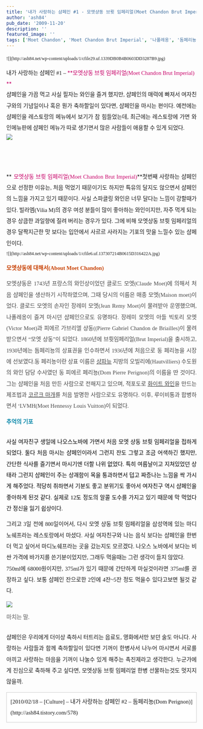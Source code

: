 ```yaml
---
title: '내가 사랑하는 샴페인 #1 - 모엣샹동 브륏 임페리얼(Moet Chandon Brut Imperial)'
author: 'ash84'
pub_date: '2009-11-20'
description: ''
featured_image: ''
tags: ['Moet Chandon', 'Moet Chandon Brut Imperial', '나폴레옹', '돔페리뇽', '루이비통', '모엣샹동', '모엣샹동 브륏 임페리얼', '샹파뉴']
---
```



<div style="TEXT-ALIGN: justify"></div><div style="text-align: justify; line-height: 2; "><span style="FONT-SIZE: 9pt"><span style="font-family: Dotum; ">![](http://ash84.net/wp-content/uploads/1/cfile29.uf.1339DB0B4B0603DD3287B9.jpg)

</span></span></div><div style="text-align: justify; line-height: 2; "><span style="FONT-SIZE: 9pt"><span style="font-family: Dotum; "><span style="font-size: 11pt; ">내가 사랑하는 샴페인 #1 – </span></span></span><font color="#c8056a">**<span style="FONT-SIZE: 9pt"><span style="font-family: Dotum; "><span style="font-size: 11pt; ">모엣샹동 브륏 임페리얼(Moet Chandon Brut Imperial)</span></span></span>  
**</font></div><div style="line-height: 2; "></div><div style="line-height: 2; "></div><div style="text-align: justify; line-height: 2; "><span style="FONT-SIZE: 9pt"><span style="font-family: Dotum; "><span style="font-size: 11pt; ">샴페인을 가끔 먹고 사실 필자는 와인을 즐겨 했지만, 샴페인의 매력에 빠져서 여자친구와의 기념일이나 혹은 뭔가 축하할일이 있다면, 샴페인을 마시는 편이다. 예전에는 샴페인을 레스토랑의 메뉴에서 보기가 참 힘들었는데, 최근에는 레스토랑에 가면 와인메뉴판에 샴페인 메뉴가 따로 생기면서 많은 사람들이 애용할 수 있게 되었다. </span></span></span></div><div style="text-align: justify; line-height: 2; "><span style="FONT-SIZE: 9pt"><span style="font-family: Dotum; ">![](http://ash84.net/wp-content/uploads/1/cfile23.uf.116CC9234B0615BA501D55.jpg)

</span></span>  
**<font color="#c8056a"><font size="+0">  
</font></font>**

</div><div style="text-align: justify; line-height: 2; ">**<font color="#c8056a"><font size="+0">  
<span style="FONT-SIZE: 9pt"><span style="font-size: 11pt; "><span style="font-family: Dotum; "><span style="font-family: Dotum; ">모엣샹동 브륏 임페리얼</span></span></span></span></font><span style="FONT-SIZE: 9pt"><span style="font-size: 11pt; "><span style="font-family: Dotum; "><span style="font-family: Dotum; ">(Moet Chandon Brut Imperial)</span></span></span></span></font>**<span style="FONT-SIZE: 9pt"><span style="font-size: 11pt; "><span style="font-family: Dotum; "><span style="font-family: Dotum; ">첫번째 사랑하는 샴페인으로 선정한 이유는, 처음 먹었기 때문이기도 하지만 특유의 달지도 않으면서 샴페인의 느낌을 가지고 있기 때문이다. 사실 스파클링 와인은 너무 달다는 느낌이 강할때가 있다. 빌라엠(Vilia M)의 경우 여성 분들이 많이 좋아하는 와인이지만, 자주 먹게 되는 경우 상큼한 과일향에 질려 버리는 경우가 있다. 그에 비해 모엣샹동 브륏 임페리얼의 경우 달짝지근한 맛 보다는 입안에서 사르르 사라지는 기포의 맛을 느낄수 있는 샴페인이다. </span></span></span></span>

</div><div style="text-align: justify; line-height: 2; "><span style="FONT-SIZE: 9pt"><span style="font-family: Dotum; ">![](http://ash84.net/wp-content/uploads/1/cfile6.uf.137307214B0615D316422A.jpg)

</span></span><font color="#c84205">**<span style="FONT-SIZE: 9pt"><span style="font-size: 11pt; "><span style="font-family: Dotum; ">모엣샹동에 대해서(About Moet Chandon)</span></span></span>**</font>

<font color="#474747"><span style="FONT-SIZE: 9pt"><span style="font-size: 11pt; "><span style="font-family: Dotum; ">모엣샹동은 1743년 프랑스의 와인상이었던 클로드 </span></span></span><font size="+0"><span style="FONT-SIZE: 9pt"><span style="font-size: 11pt; "><span style="font-family: Dotum; ">모엣(Claude Moet)에 의해서 처음 샴페인을 생산하기 시작하였으며, 그때 당시의 이름은 매종 모엣(Maison moet)이었다. 클로드 모엣의 손자인 장레미 모엣(Jean Remy Moet)이 물려받아 운영했으며, 나폴레옹이 즐겨 마시던 샴페인으로도 유명하다. 장레미 모엣의 아들 빅토리 모엣(Victor Moet)과 피에르 가브리엘 샹동((Pierre Gabriel Chandon de Briailles)이 물려 받으면서 “모엣 샹동”이 되었다. 1860년에 브륏임페리얼(Brut Imperial)을 출시하고, 1930년에는 돔페리뇽의 상표권을 인수하면서 1936년에 처음으로 동 페리뇽을 시장에 선보였다.동 페리뇽이란 상표 이름은 </span></span></span></font></font>[<font color="#474747"><span style="FONT-SIZE: 9pt"><span style="font-size: 11pt; "><span style="font-family: Dotum; ">샹파뉴</span></span></span></font>]()<font color="#474747"><span style="FONT-SIZE: 9pt"><span style="font-size: 11pt; "><span style="font-family: Dotum; "> 지방의 오빌리에(Hautvilliers) 수도원의 와인 담당 수사였던 동 피에르 페리뇽(Dom Pierre Perignon)의 이름을 딴 것이다. 그는 샴페인을 처음 만든 사람으로 전해지고 있으며, 적포도로 </span></span></span></font>[<font color="#474747"><span style="FONT-SIZE: 9pt"><span style="font-size: 11pt; "><span style="font-family: Dotum; ">화이트 와인</span></span></span></font>]()<font color="#474747"><span style="FONT-SIZE: 9pt"><span style="font-size: 11pt; "><span style="font-family: Dotum; ">을 만드는 제조법과 </span></span></span></font>[<font color="#474747"><span style="FONT-SIZE: 9pt"><span style="font-size: 11pt; "><span style="font-family: Dotum; ">코르크 마개</span></span></span></font>]()<font color="#000000"><font color="#474747"><span style="FONT-SIZE: 9pt"><span style="font-size: 11pt; "><span style="font-family: Dotum; ">를 처음 발명한 사람으로도 유명하다. 이후, 루이비통과 합병하면서 ‘LVMH(Moet Hennessy Louis Vuitton)이 되었다. </span></span></span></font></font>

**<font color="#0686a8"><span style="FONT-SIZE: 9pt"><span style="font-size: 11pt; "><span style="font-family: Dotum; ">추억의 기포</span></span></span>  
</font>**  
<font color="#000000"><span style="FONT-SIZE: 9pt"><span style="font-size: 11pt; "><span style="font-family: Dotum; ">사실 여자친구 생일에 나오스노바에 가면서 처음 모엣 샹동 브륏 임페리얼을 접하게 되었다. 둘다 처음 마시는 샴페인이라서 그런지 잔도 그렇고 조금 어색하긴 했지만, 간단한 식사를 즐기면서 마시기엔 더할 나위 없었다. 특히 여름날이고 지쳐있었던 상태라 그런지 샴페인이 주는 상괘함이 목을 통과하면서 덥고 짜증나는 느낌을 싹 가시게 해주었다. 적당히 취하면서 기분도 좋고 분위기도 좋아서 여자친구 역시 샴페인을 좋아하게 된것 같다. 실제로 12도 정도의 알콜 도수를 가지고 있기 때문에 막 먹었다간 정신을 잃기 쉽상이다. </span></span></span></font>

<span style="FONT-SIZE: 9pt"><span style="font-size: 11pt; "><span style="font-family: Dotum; ">그리고 3일 전에 800일이어서, 다시 모엣 샹동 브륏 임페리얼을 삼성역에 있는 마디노쉐프라는 레스토랑에서 마셨다. 사실 여자친구와 나는 음식 보다는 샴페인을 한번 더 먹고 싶어서 마디노쉐프라는 곳을 갔는지도 모르겠다. 나오스 노바에서 보다는 비싼 가격에 바가지를 쓴기분이었지만, 그래두 먹을때는 그런 생각이 들지 않았다. </span></span></span>  
<span style="FONT-SIZE: 9pt"><span style="font-size: 11pt; "><span style="font-family: Dotum; ">750ml에 68000원이지만, 375ml가 있기 때문에 간단하게 마실것이라면 375ml를 권장하고 싶다. 보통 샴페인 잔으로한 2인에 4잔~5잔 정도 먹을수 있다고보면 될것 같다. </span></span></span>

<span style="FONT-SIZE: 9pt"><span style="font-size: 11pt; "><span style="font-family: Dotum; ">![](http://ash84.net/wp-content/uploads/1/cfile1.uf.141715204B061573232906.jpg)

</span></span></span>

**<font color="#8e8e8e"><span style="FONT-SIZE: 9pt"><span style="font-size: 11pt; "><span style="font-family: Dotum; ">마치는 말. </span></span></span>  
</font>**  
<span style="FONT-SIZE: 9pt"><span style="font-size: 11pt; "><span style="font-family: Dotum; ">샴페인은 우리에게 더이상 축하시 터트리는 음료도, 영화에서만 보던 술도 아니다. 사랑하는 사람들과 함께 축하할일이 있다면 기꺼이 한병사서 나누어 마시면서 서로를 아끼고 사랑하는 마음을 기꺼이 나눌수 있게 해주는 촉진제라고 생각한다. 누군가에게 진심으로 축하해 주고 싶다면, 모엣샹동 브륏 임페리얼 한병 선물하는것도 멋지지 않을까. </span></span></span>

</div><div style="text-align: justify; "><font face="Dotum"><span style="font-size: 15px; line-height: 29px;">  
</span></font></div><div style="text-align: justify; "><font face="Dotum"><span style="font-size: 15px; line-height: 29px;"></span></font><font face="Dotum"><span style="font-size: 15px; line-height: 29px;"><div class="txc-textbox" style="border: 1px solid rgb(203, 203, 203); background-color: rgb(255, 255, 255); padding: 10px; ">[2010/02/18 – [Culture] – 내가 사랑하는 샴페인 #2 – 돔페리뇽(Dom Perignon)](http://ash84.tistory.com/578)

</div></span></font>  
</div><div style="TEXT-ALIGN: justify"></div>

